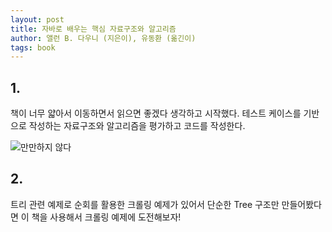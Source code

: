 ```yaml
---
layout: post
title: 자바로 배우는 핵심 자료구조와 알고리즘
author: 앨런 B. 다우니 (지은이), 유동환 (옮긴이)
tags: book
---
```


## 1.

책이 너무 얇아서 이동하면서 읽으면 좋겠다 생각하고 시작했다. 테스트 케이스를 기반으로 작성하는 자료구조와 알고리즘을 평가하고 코드를 작성한다.

![만만하지 않다]({{site.baseurl}}/images/20190725/04.jpg)

## 2.

트리 관련 예제로 순회를 활용한 크롤링 예제가 있어서 단순한 Tree 구조만 만들어봤다면 이 책을 사용해서 크롤링 예제에 도전해보자!
